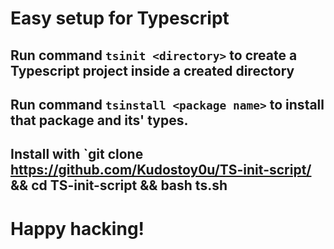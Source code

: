 # Easy setup for Typescript

## Run command `tsinit <directory>` to create a Typescript project inside a created directory

## Run command `tsinstall <package name>` to install that package and its' types.

## Install with `git clone https://github.com/Kudostoy0u/TS-init-script/ && cd TS-init-script && bash ts.sh

# Happy hacking!
